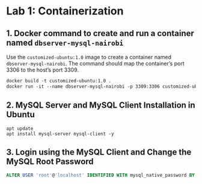 # Lab 1: Containerization

## 1. Docker command to create and run a container named `dbserver-mysql-nairobi`

Use the `customized-ubuntu:1.0` image to create a container named `dbserver-mysql-nairobi`. The command should map the container’s port 3306 to the host’s port 3309.

```dockerfile
docker build -t customized-ubuntu:1.0 .
docker run -it --name dbserver-mysql-nairobi -p 3309:3306 customized-ubuntu:1.0 bash
```

## 2. MySQL Server and MySQL Client Installation in Ubuntu

```shell
apt update
apt install mysql-server mysql-client -y
```

## 3. Login using the MySQL Client and Change the MySQL Root Password

```sql
ALTER USER 'root'@'localhost' IDENTIFIED WITH mysql_native_password BY 'Strathmore';
```
```
